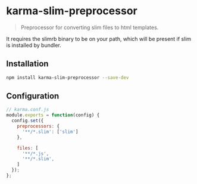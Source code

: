 # karma-slim-preprocessor

> Preprocessor for converting slim files to html templates.

It requires the slimrb binary to be on your path, which will be present if slim
is installed by bundler.

## Installation

```bash
npm install karma-slim-preprocessor --save-dev
```

## Configuration
```js
// karma.conf.js
module.exports = function(config) {
  config.set({
    preprocessors: {
      '**/*.slim': ['slim']
    },

    files: [
      '**/*.js',
      '**/*.slim',
    ]
  });
};
```

